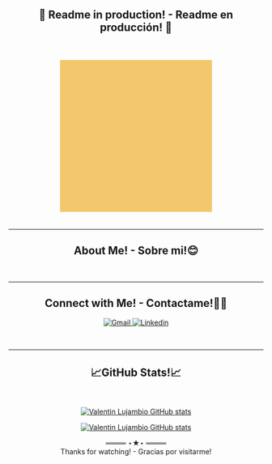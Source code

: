 <div align="center">

## 🚧 Readme in production! - Readme en producción! 🚧
<br>

<!-- Header -->
<br/>
<div align="center" >
<img src="Hi!.gif" alt="Valentin Lujambio"  width="300" height="300"/>
</div>
<br/>

___
## About Me! - Sobre mi!😊

<br>

___
## Connect with Me! - Contactame!🤝🏻
<!-- Social Links -->
<p align="center">
    <!-- Gmail -->
    <a href="mailto:valentin.lujambio@gmail.com" target="_blank"><img alt="Gmail"
            src="https://img.shields.io/badge/-Gmail-EA4335?style=flat-square&logo=Gmail&logoColor=white">
    </a>
    <!-- Linkedin -->
    <a href="https://www.linkedin.com/in/valentin-lujambio/" target="_blank"><img alt="Linkedin"
            src="https://img.shields.io/badge/-Linkedin-0A66C2?style=flat-square&logo=Linkedin&logoColor=white">
    </a>
</p>
<br>

___
<!-- GitHub Stats -->
## 📈GitHub Stats!📈
<br>
<div align="center">

[![Valentin Lujambio GitHub stats](https://github-readme-stats.vercel.app/api?username=pachulujambio&show_icons=true&theme=merko)](https://github.com/pachulujambio)

[![Valentin Lujambio GitHub stats](https://github-readme-stats.vercel.app/api/top-langs/?username=pachulujambio&layout=compact&theme=merko)](https://github.com/pachulujambio)
</div>

<div align="center">
        ════ ⋆★⋆ ════
        <br>
        Thanks for watching! - Gracias por visitarme!
</div>



